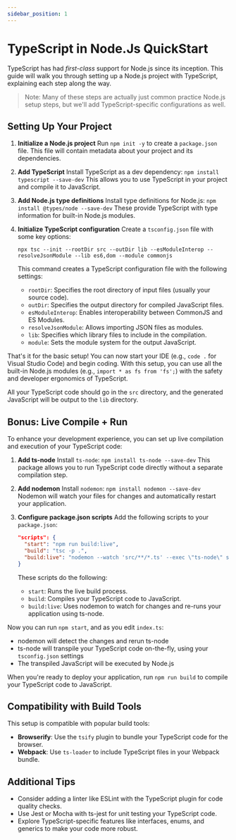```yaml
---
sidebar_position: 1
---
```


# TypeScript in Node.Js QuickStart

TypeScript has had *first-class* support for Node.js since its inception. This guide will walk you through setting up a Node.js project with TypeScript, explaining each step along the way.

> Note: Many of these steps are actually just common practice Node.js setup steps, but we'll add TypeScript-specific configurations as well.

## Setting Up Your Project

1. **Initialize a Node.js project**
   Run `npm init -y` to create a `package.json` file. This file will contain metadata about your project and its dependencies.

2. **Add TypeScript**
   Install TypeScript as a dev dependency: `npm install typescript --save-dev`
   This allows you to use TypeScript in your project and compile it to JavaScript.

3. **Add Node.js type definitions**
   Install type definitions for Node.js: `npm install @types/node --save-dev`
   These provide TypeScript with type information for built-in Node.js modules.

4. **Initialize TypeScript configuration**
   Create a `tsconfig.json` file with some key options:
   ```
   npx tsc --init --rootDir src --outDir lib --esModuleInterop --resolveJsonModule --lib es6,dom --module commonjs
   ```
   This command creates a TypeScript configuration file with the following settings:
   - `rootDir`: Specifies the root directory of input files (usually your source code).
   - `outDir`: Specifies the output directory for compiled JavaScript files.
   - `esModuleInterop`: Enables interoperability between CommonJS and ES Modules.
   - `resolveJsonModule`: Allows importing JSON files as modules.
   - `lib`: Specifies which library files to include in the compilation.
   - `module`: Sets the module system for the output JavaScript.

That's it for the basic setup! You can now start your IDE (e.g., `code .` for Visual Studio Code) and begin coding. With this setup, you can use all the built-in Node.js modules (e.g., `import * as fs from 'fs';`) with the safety and developer ergonomics of TypeScript.

All your TypeScript code should go in the `src` directory, and the generated JavaScript will be output to the `lib` directory.

## Bonus: Live Compile + Run

To enhance your development experience, you can set up live compilation and execution of your TypeScript code:

1. **Add ts-node**
   Install `ts-node`: `npm install ts-node --save-dev`
   This package allows you to run TypeScript code directly without a separate compilation step.

2. **Add nodemon**
   Install `nodemon`: `npm install nodemon --save-dev`
   Nodemon will watch your files for changes and automatically restart your application.

3. **Configure package.json scripts**
   Add the following scripts to your `package.json`:

   ```json
   "scripts": {
     "start": "npm run build:live",
     "build": "tsc -p .",
     "build:live": "nodemon --watch 'src/**/*.ts' --exec \"ts-node\" src/index.ts"
   }
   ```

   These scripts do the following:
   - `start`: Runs the live build process.
   - `build`: Compiles your TypeScript code to JavaScript.
   - `build:live`: Uses nodemon to watch for changes and re-runs your application using ts-node.

Now you can run `npm start`, and as you edit `index.ts`:
- nodemon will detect the changes and rerun ts-node
- ts-node will transpile your TypeScript code on-the-fly, using your `tsconfig.json` settings
- The transpiled JavaScript will be executed by Node.js

When you're ready to deploy your application, run `npm run build` to compile your TypeScript code to JavaScript.

## Compatibility with Build Tools

This setup is compatible with popular build tools:

- **Browserify**: Use the `tsify` plugin to bundle your TypeScript code for the browser.
- **Webpack**: Use `ts-loader` to include TypeScript files in your Webpack bundle.

## Additional Tips

- Consider adding a linter like ESLint with the TypeScript plugin for code quality checks.
- Use Jest or Mocha with ts-jest for unit testing your TypeScript code.
- Explore TypeScript-specific features like interfaces, enums, and generics to make your code more robust.

